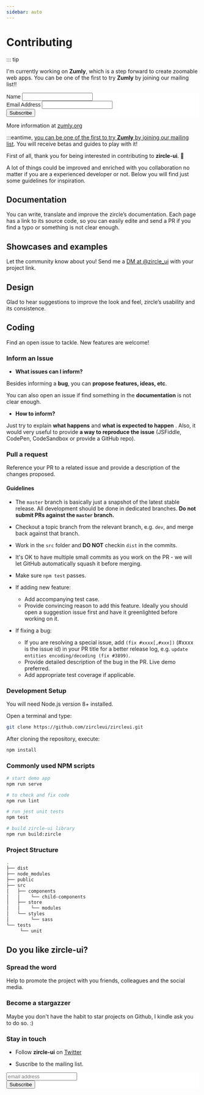 ```yaml
---
sidebar: auto
---
```


# Contributing

::: tip

I'm currently working on **Zumly**, which is a step forward to create zoomable web apps. You can be one of the first to try **Zumly** by joining our mailing list!!

<!-- Begin Mailchimp Signup Form -->
<link href="//cdn-images.mailchimp.com/embedcode/classic-10_7.css" rel="stylesheet" type="text/css">
<style type="text/css">
  #mc_embed_signup{background:#fff; clear:left; font:14px Helvetica,Arial,sans-serif; }
  /* Add your own Mailchimp form style overrides in your site stylesheet or in this style block.
     We recommend moving this block and the preceding CSS link to the HEAD of your HTML file. */
</style>
<div id="mc_embed_signup">
<form action="https://zumly.us8.list-manage.com/subscribe/post?u=fd430ad308efc1ae2b7efc141&amp;id=2cc4c60414" method="post" id="mc-embedded-subscribe-form" name="mc-embedded-subscribe-form" class="validate" target="_blank" novalidate>
    <div id="mc_embed_signup_scroll">
  
<div class="mc-field-group">
  <label for="mce-NAME">Name </label>
  <input type="text" value="" name="NAME" class="" id="mce-NAME">
</div>
<div class="mc-field-group">
  <label for="mce-EMAIL">Email Address </label>
  <input type="email" value="" name="EMAIL" class="required email" id="mce-EMAIL">
</div>
  <div id="mce-responses" class="clear">
    <div class="response" id="mce-error-response" style="display:none"></div>
    <div class="response" id="mce-success-response" style="display:none"></div>
  </div>    <!-- real people should not fill this in and expect good things - do not remove this or risk form bot signups-->
    <div style="position: absolute; left: -5000px;" aria-hidden="true"><input type="text" name="b_fd430ad308efc1ae2b7efc141_2cc4c60414" tabindex="-1" value=""></div>
    <div class="clear"><input type="submit" value="Subscribe" name="subscribe" id="mc-embedded-subscribe" class="button"></div>
    </div>
</form>
</div>
<script type='text/javascript' src='//s3.amazonaws.com/downloads.mailchimp.com/js/mc-validate.js'></script><script type='text/javascript'>(function($) {window.fnames = new Array(); window.ftypes = new Array();fnames[1]='NAME';ftypes[1]='text';fnames[0]='EMAIL';ftypes[0]='email';}(jQuery));var $mcj = jQuery.noConflict(true);</script>
<!--End mc_embed_signup-->


More information at [zumly.org](https://zumly.org)

:::eantime, [you can be one of the first to try **Zumly** by joining our mailing list](https://zumly.org). You will receive betas and guides to play with it!



First of all, thank you for being interested in contributing to **zircle-ui**. 🙏 

A lot of things could be improved and enriched with you collaboration no matter if you are a experienced developer or not. Below you will find just some guidelines for inspiration.

## Documentation
You can write, translate and improve the zircle’s documentation. Each page has a link to its source code, so you can easily edite and send a PR if you find a typo or something is not clear enough.

## Showcases and examples
Let the community know about you! Send me a [DM at @zircle_ui](https://twitter.com/zircle_ui) with your project link.

## Design
Glad to hear suggestions to improve the look and feel, zircle’s usability and its consistence.

## Coding
Find an open issue to tackle. New features are welcome!

### Inform an Issue
- **What issues can I inform?**

Besides informing a **bug**, you can **propose features, ideas, etc**. 

You can also open an issue if find something in the **documentation** is not clear enough. 

- **How to inform?**

Just try to explain **what happens** and **what is expected to happen** . Also, it would very useful to provide **a way to reproduce the issue** (JSFiddle, CodePen, CodeSandbox or provide a GitHub repo).

### Pull a request
Reference your PR to a related issue and provide a description of the changes proposed.

#### Guidelines

- The `master` branch is basically just a snapshot of the latest stable release. All development should be done in dedicated branches. **Do not submit PRs against the `master` branch.**

- Checkout a topic branch from the relevant branch, e.g. `dev`, and merge back against that branch.

- Work in the `src` folder and **DO NOT** checkin `dist` in the commits.

- It's OK to have multiple small commits as you work on the PR - we will let GitHub automatically squash it before merging.

- Make sure `npm test` passes.

- If adding new feature:
  - Add accompanying test case.
  - Provide convincing reason to add this feature. Ideally you should open a suggestion issue first and have it greenlighted before working on it.

- If fixing a bug:
  - If you are resolving a special issue, add `(fix #xxxx[,#xxx])` (#xxxx is the issue id) in your PR title for a better release log, e.g. `update entities encoding/decoding (fix #3899)`.
  - Provide detailed description of the bug in the PR. Live demo preferred.
  - Add appropriate test coverage if applicable.

### Development Setup
You will need Node.js version 8+ installed.

Open a terminal and type:

```bash
git clone https://github.com/zircleui/zircleui.git
```
After cloning the repository, execute:

```bash
npm install
```

### Commonly used NPM scripts
```bash
# start demo app
npm run serve

# to check and fix code
npm run lint

# run jest unit tests
npm test

# build zircle-ui library
npm run build:zircle
```


### Project Structure

```bash
.
├── dist
├── node_modules
├── public
├── src
│   ├── components
│   │ 	 └── child-components
│   ├── store
│   │    └── modules
│   └── styles
│        └── sass
└── tests
	 └── unit

```

## Do you like zircle-ui?

### Spread the word
Help to promote the project with you friends, colleagues and the social media.

### Become a stargazzer
Maybe you don't have the habit to star projects on Github, I kindle ask you to do so. :)

### Stay in touch

- Follow **zircle-ui** on [Twitter](https://twitter.com/zircle_ui)

- Suscribe to the mailing list.

<!-- Begin MailChimp Signup Form -->
<div id="mc_embed_signup">
<form action="https://zircle.us17.list-manage.com/subscribe/post?u=91025581f3cf49d83896d0651&amp;id=8c7dd8cb4d" method="post" id="mc-embedded-subscribe-form" name="mc-embedded-subscribe-form" class="validate" target="_blank" novalidate>
    <div id="mc_embed_signup_scroll">
  
  <input type="email" value="" name="EMAIL" class="email" id="mce-EMAIL" placeholder="email address" required>
    <!-- real people should not fill this in and expect good things - do not remove this or risk form bot signups-->
    <div style="position: absolute; left: -5000px;" aria-hidden="true"><input type="text" name="b_91025581f3cf49d83896d0651_8c7dd8cb4d" tabindex="-1" value=""></div>
    <div class="clear"><input type="submit" value="Subscribe" name="subscribe" id="mc-embedded-subscribe" class="button"></div>
    </div>
</form>
</div>

<!--End mc_embed_signup-->


